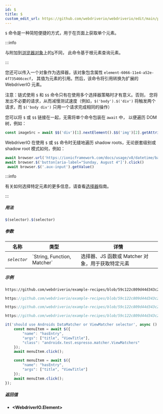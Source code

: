 ```yaml
---
id: $
title: $
custom_edit_url: https://github.com/webdriverio/webdriverio/edit/main/packages/webdriverio/src/commands/element/$.ts
---
```


`$` 命令是一种简短便捷的方式，用于在页面上获取单个元素。

:::info

与附加到[浏览器对象](/docs/api/browser)上的[`$`](/docs/api/browser/$)不同，
此命令基于根元素查询元素。

:::

您还可以传入一个对象作为选择器，该对象包含属性 `element-6066-11e4-a52e-4f735466cecf`，
其值为元素的引用。然后，该命令将引用转换为扩展的 WebdriverIO 元素。

注意：链式使用 `$` 和 `$$` 命令只有在使用多个选择器策略时才有意义。否则，
您将发出不必要的请求，从而减慢测试速度（例如，`$('body').$('div')` 将触发两个请求，而
`$('body div')` 只用一个请求完成相同的操作）

您可以将 `$` 或 `$$` 链接在一起，无需将单个命令包装在 `await` 中，
以便遍历 DOM 树，例如：

```js
const imageSrc = await $$('div')[1].nextElement().$$('img')[2].getAttribute('src')
```

WebdriverIO 在使用 `$` 或 `$$` 命令时无缝地遍历 shadow roots，无论嵌套级别或
shadow root 模式如何，例如：

```js
await browser.url('https://ionicframework.com/docs/usage/v8/datetime/basic/demo.html?ionic:mode=md')
await browser.$('button[aria-label="Sunday, August 4"]').click()
 await browser.$('.aux-input').getValue()
```

:::info

有关如何选择特定元素的更多信息，请查看[选择器](/docs/selectors)指南。

:::

##### 用法

```js
$(selector).$(selector)
```

##### 参数

<table>
  <thead>
    <tr>
      <th>名称</th><th>类型</th><th>详情</th>
    </tr>
  </thead>
  <tbody>
    <tr>
      <td><code><var>selector</var></code></td>
      <td>`String, Function, Matcher`</td>
      <td>选择器、JS 函数或 Matcher 对象，用于获取特定元素</td>
    </tr>
  </tbody>
</table>

##### 示例

```html reference title="example.html" useHTTPS
https://github.com/webdriverio/example-recipes/blob/59c122c809d44d343c231bde2af7e8456c8f086c/queryElements/example.html
```

```js reference title="singleElements.js" useHTTPS
https://github.com/webdriverio/example-recipes/blob/59c122c809d44d343c231bde2af7e8456c8f086c/queryElements/singleElements.js#L9-L10
```

```js reference title="singleElements.js" useHTTPS
https://github.com/webdriverio/example-recipes/blob/59c122c809d44d343c231bde2af7e8456c8f086c/queryElements/singleElements.js#L16-L25
```

```js reference title="singleElements.js" useHTTPS
https://github.com/webdriverio/example-recipes/blob/59c122c809d44d343c231bde2af7e8456c8f086c/queryElements/singleElements.js#L42-L46
```

```js title="$.js"
it('should use Androids DataMatcher or ViewMatcher selector', async () => {
    const menuItem = await $({
        "name": "hasEntry",
        "args": ["title", "ViewTitle"],
        "class": "androidx.test.espresso.matcher.ViewMatchers"
    });
    await menuItem.click();

    const menuItem = await $({
        "name": "hasEntry",
        "args": ["title", "ViewTitle"]
    });
    await menuItem.click();
});
```

##### 返回值

- **&lt;WebdriverIO.Element&gt;**